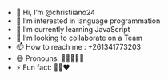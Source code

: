 - 👋 Hi, I’m @christiiano24
- 👀 I’m interested in language programmation
- 🌱 I’m currently learning JavaScript
- 💞️ I’m looking to collaborate on a Team
- 📫 How to reach me : +261341773203
- 😄 Pronouns: 👨🏽‍💻🇲🇬
- ⚡ Fun fact: 🙏🏽❤️

<!---
christiiano24/christiiano24 is a ✨ special ✨ repository because its `README.md` (this file) appears on your GitHub profile.
You can click the Preview link to take a look at your changes.
--->
